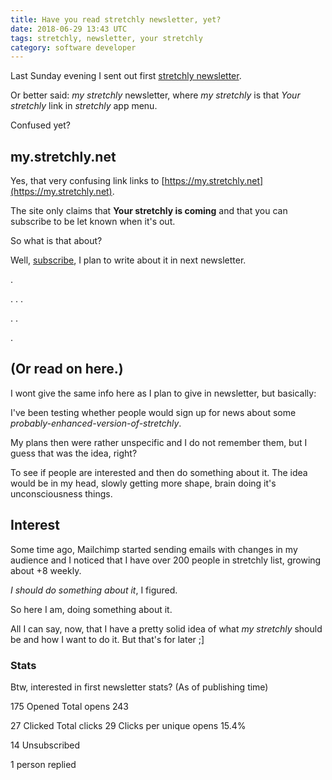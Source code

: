 ```yaml
---
title: Have you read stretchly newsletter, yet?
date: 2018-06-29 13:43 UTC
tags: stretchly, newsletter, your stretchly
category: software developer
---
```


Last Sunday evening I sent out first [stretchly newsletter](https://us11.campaign-archive.com/?u=7ce75bb5ad016b05238a9a095&id=7361dd6c9f).

Or better said: *my stretchly* newsletter, where *my stretchly* is that *Your stretchly* link in *stretchly* app menu.

Confused yet?

## my.stretchly.net

Yes, that very confusing link links to [https://my.stretchly.net](https://my.stretchly.net).

The site only claims that **Your stretchly is coming** and that you can subscribe to be let known when it's out.

So what is that about?

Well, [subscribe](https://my.stretchly.net/), I plan to write about it in next newsletter.

.


.
.
.

.
.

.


##  (Or read on here.)

I wont give the same info here as I plan to give in newsletter, but basically:

I've been testing whether people would sign up for news about some *probably-enhanced-version-of-stretchly*.

My plans then were rather unspecific and I do not remember them, but I guess that was the idea, right?

To see if people are interested and then do something about it. The idea would be in my head, slowly getting more shape, brain doing it's unconsciousness things.

## Interest

Some time ago, Mailchimp started sending emails with changes in my audience and I noticed that I have over 200 people in stretchly list, growing about +8 weekly.

*I should do something about it*, I figured.

So here I am, doing something about it.

All I can say, now, that I have a pretty solid idea of what *my stretchly* should be and how I want to do it. But that's for later ;]


### Stats
Btw, interested in first newsletter stats? (As of publishing time)

175 Opened
Total opens 243

27 Clicked
Total clicks 29
Clicks per unique opens 15.4%

14 Unsubscribed

1 person replied
